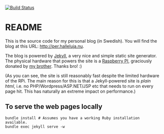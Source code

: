 [![Build Status](https://travis-ci.org/perlun/per.halleluja.nu.svg?branch=master)](https://travis-ci.org/perlun/per.halleluja.nu)

# README

This is the source code for my personal blog (in Swedish). You will find the blog at this URL: http://per.halleluja.nu.

The blog is powered by [Jekyll](http://www.jekyllrb.com), a very nice and simple static site generator. The physical hardware that powers the site is a [Raspberry PI](https://www.raspberrypi.org/), graciously donated by [my brother](https://github.com/johannesl). Thanks bro! :)

(As you can see, the site is still reasonably fast despite the limited hardware of the RPi. The main reason for this is that a Jekyll-powered site is *plain html*, i.e. no PHP/Wordpress/ASP.NET/JSP etc that needs to run on every page hit. This has naturally an extreme impact on performance.)

## To serve the web pages locally

```
bundle install # Assumes you have a working Ruby installation available.
bundle exec jekyll serve -w
```
